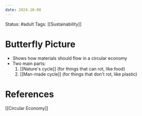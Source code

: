 ```yaml
---
date: 2024-10-08
---
```


Status: #adult 
Tags: [[Sustainability]]
# Butterfly Picture
- Shows how materials should flow in a circular economy
- Two main parts:
    1. [[Nature's cycle]] (for things that can rot, like food)
    2. [[Man-made cycle]] (for things that don't rot, like plastic)
# References
[[Circular Economy]]